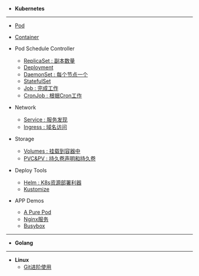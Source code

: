 <!-- docs/_sidebar.md -->

* **Kubernetes**
---
* [Pod](./notes/k8s/1BasicK8sObject/1Pod_V.md)
* [Container](./notes/k8s/1BasicK8sObject/2Container_V.md)

* Pod Schedule Controller
  * [ReplicaSet : 副本数量](./notes/k8s/2Controllers/1ReplicaSet_V.md)
  * [Deployment]()
  * [DaemonSet : 每个节点一个](./notes/k8s/2Controllers/3DaemonSet_V.md)
  * [StatefulSet]()
  * [Job : 完成工作](./notes/k8s/2Controllers/5Job_V.md)
  * [CronJob : 根据Cron工作](./notes/k8s/2Controllers/6CronJob_V.md)

* Network
  * [Service : 服务发现](./notes/k8s/3Network/Service_V.md)
  * [Ingress : 域名访问](./notes/k8s/3Network/Ingress.md)

* Storage
  * [Volumes : 挂载到容器中](./notes/k8s/5Storage/Volumes.md)
  * [PVC&PV : 持久卷声明和持久卷](./notes/k8s/5Storage/PV&PVC.md)

* Deploy Tools
  * [Helm : K8s资源部署利器](./notes/k8s/8Deploytools/helm.md)
  * [Kustomize](./notes/k8s/8Deploytools/kustomize.md)

* APP Demos
  * [A Pure Pod](./notes/k8s/9Apps/podDemo.md)
  * [Nginx服务](./notes/k8s/9Apps/nginx_V.md)
  * [Busybox](./notes/k8s/9Apps/busybox.md)

---
* **Golang**

---
* **Linux**
  * [Git进阶使用](./notes/linux/GitNotes_V.md)